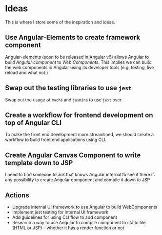 # Ideas

This is where I store some of the inspiration and ideas.

## Use Angular-Elements to create framework component

Angular-elements (soon to be released in Angular v6) allows Angular to build _Angular component_ to _Web Components_. This implies we can build the web components in Angular using its developer tools (e.g. testing, live reload and what not.)

## Swap out the testing libraries to use `jest`

Swap out the usage of `mocha` and `jasmine` to use `jest` over

## Create a workflow for frontend development on top of Angular CLI

To make the front end development more streamlined, we should create
a workflow to build front end applications using CLI.

## Create Angular Canvas Component to write template down to JSP

I need to find someone to ask that knows Angular internal to see if there
is any possibility to create Angular component and compile it down to
JSP

## Actions

* Upgrade internal UI framework to use Angular to build WebComponents
* Implement jest testing for internal UI framework
* Add guidelines for using CLI flow to add component
* Research a way to use Angular to compile component to static file (HTML or JSP) – whether it has a render function or not
